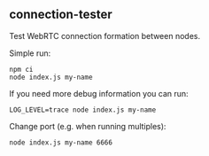 ## connection-tester

Test WebRTC connection formation between nodes.

Simple run:
```
npm ci
node index.js my-name
```

If you need more debug information you can run:
```
LOG_LEVEL=trace node index.js my-name
```

Change port (e.g. when running multiples):
```
node index.js my-name 6666
```

